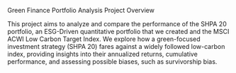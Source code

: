Green Finance Portfolio Analysis Project
Overview

This project aims to analyze and compare the performance of the SHPA 20 portfolio, an ESG-Driven quantitative portfolio that we created and the MSCI ACWI Low Carbon Target Index.
We explore how a green-focused investment strategy (SHPA 20) fares against a widely followed low-carbon index, providing insights into their annualized returns, cumulative performance, and assessing possible biases, such as survivorship bias.
